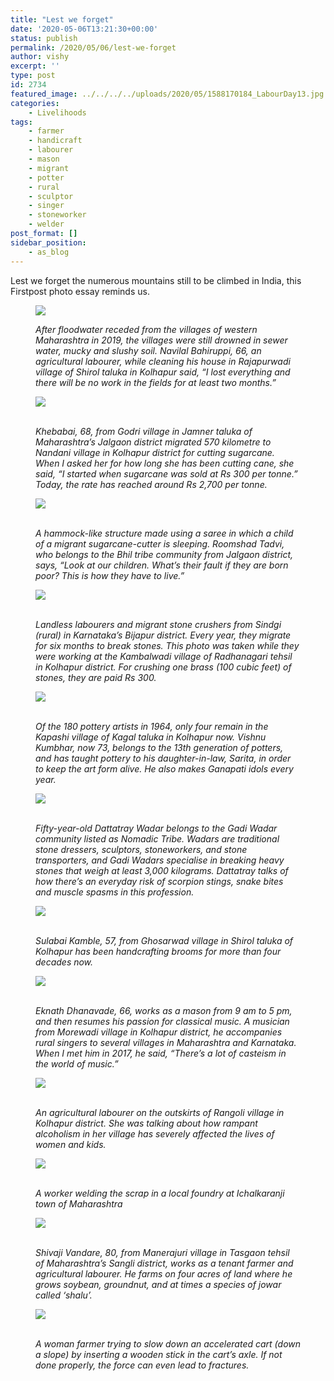 ```yaml
---
title: "Lest we forget"
date: '2020-05-06T13:21:30+00:00'
status: publish
permalink: /2020/05/06/lest-we-forget
author: vishy
excerpt: ''
type: post
id: 2734
featured_image: ../../../../uploads/2020/05/1588170184_LabourDay13.jpg
categories:
    - Livelihoods
tags:
    - farmer
    - handicraft
    - labourer
    - mason
    - migrant
    - potter
    - rural
    - sculptor
    - singer
    - stoneworker
    - welder
post_format: []
sidebar_position:
    - as_blog
---
```

Lest we forget the numerous mountains still to be climbed in India, this Firstpost photo essay reminds us.

<figure class="wp-block-image size-large">

![](../../../../uploads/2020/05/1588170184_LabourDay13.jpg)
<figcaption>  

*After floodwater receded from the villages of western Maharashtra in 2019, the villages were still drowned in sewer water, mucky and slushy soil. Navilal Bahiruppi, 66, an agricultural labourer, while cleaning his house in Rajapurwadi village of Shirol taluka in Kolhapur said, “I lost everything and there will be no work in the fields for at least two months.”*

</figcaption></figure>


<figure class="wp-block-image size-large">

![](../../../../uploads/2020/05/1588169791_LabourDay1.jpg)<figcaption>  
*Khebabai, 68, from Godri village in Jamner taluka of Maharashtra’s Jalgaon district migrated 570 kilometre to Nandani village in Kolhapur district for cutting sugarcane. When I asked her for how long she has been cutting cane, she said, “I started when sugarcane was sold at Rs 300 per tonne.” Today, the rate has reached around Rs 2,700 per tonne.*</figcaption></figure><figure class="wp-block-image size-large">

![](../../../../uploads/2020/05/1588169806_LabourDay2.jpg)<figcaption>  
*A hammock-like structure made using a saree in which a child of a migrant sugarcane-cutter is sleeping. Roomshad Tadvi, who belongs to the Bhil tribe community from Jalgaon district, says, “Look at our children. What’s their fault if they are born poor? This is how they have to live.”*</figcaption></figure><figure class="wp-block-image size-large">

![](../../../../uploads/2020/05/1588169825_LabourDay3.jpg)<figcaption>  
*Landless labourers and migrant stone crushers from Sindgi (rural) in Karnataka’s Bijapur district. Every year, they migrate for six months to break stones. This photo was taken while they were working at the Kambalwadi village of Radhanagari tehsil in Kolhapur district. For crushing one brass (100 cubic feet) of stones, they are paid Rs 300.*</figcaption></figure><figure class="wp-block-image size-large">

![](../../../../uploads/2020/05/1588170063_LabourDay4.jpg)<figcaption>  
*Of the 180 pottery artists in 1964, only four remain in the Kapashi village of Kagal taluka in Kolhapur now. Vishnu Kumbhar, now 73, belongs to the 13th generation of potters, and has taught pottery to his daughter-in-law, Sarita, in order to keep the art form alive. He also makes Ganapati idols every year.*</figcaption></figure><figure class="wp-block-image size-large">

![](../../../../uploads/2020/05/1588170081_LabourDay5.jpg)<figcaption>  
*Fifty-year-old Dattatray Wadar belongs to the Gadi Wadar community listed as Nomadic Tribe. Wadars are traditional stone dressers, sculptors, stoneworkers, and stone transporters, and Gadi Wadars specialise in breaking heavy stones that weigh at least 3,000 kilograms. Dattatray talks of how there’s an everyday risk of scorpion stings, snake bites and muscle spasms in this profession.*</figcaption></figure><figure class="wp-block-image size-large">

![](../../../../uploads/2020/05/1588170093_LabourDay6.jpg)<figcaption>  
*Sulabai Kamble, 57, from Ghosarwad village in Shirol taluka of Kolhapur has been handcrafting brooms for more than four decades now.*</figcaption></figure><figure class="wp-block-image size-large">

![](../../../../uploads/2020/05/1588170105_LabourDay7.jpg)<figcaption>  
*Eknath Dhanavade, 66, works as a mason from 9 am to 5 pm, and then resumes his passion for classical music. A musician from Morewadi village in Kolhapur district, he accompanies rural singers to several villages in Maharashtra and Karnataka. When I met him in 2017, he said, “There’s a lot of casteism in the world of music.”*</figcaption></figure><figure class="wp-block-image size-large">

![](../../../../uploads/2020/05/1588170117_LabourDay8.jpg)<figcaption>  
*An agricultural labourer on the outskirts of Rangoli village in Kolhapur district. She was talking about how rampant alcoholism in her village has severely affected the lives of women and kids.*</figcaption></figure><figure class="wp-block-image size-large">

![](../../../../uploads/2020/05/1588170128_LabourDay9.jpg)<figcaption>  
*A worker welding the scrap in a local foundry at Ichalkaranji town of Maharashtra*</figcaption></figure><figure class="wp-block-image size-large">

![](../../../../uploads/2020/05/1588170142_LabourDay10.jpg)<figcaption>  
*Shivaji Vandare, 80, from Manerajuri village in Tasgaon tehsil of Maharashtra’s Sangli district, works as a tenant farmer and agricultural labourer. He farms on four acres of land where he grows soybean, groundnut, and at times a species of jowar called ‘shalu’.*</figcaption></figure><figure class="wp-block-image size-large">

![](../../../../uploads/2020/05/1588170156_LabourDay11.jpg)<figcaption>  
*A woman farmer trying to slow down an accelerated cart (down a slope) by inserting a wooden stick in the cart’s axle. If not done properly, the force can even lead to fractures.*</figcaption></figure>